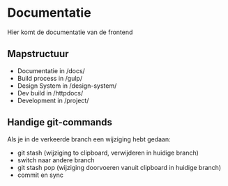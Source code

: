 # Documentatie

Hier komt de documentatie van de frontend 

## Mapstructuur
- Documentatie in /docs/
- Build process in /gulp/
- Design System in /design-system/
- Dev build in /httpdocs/
- Development in /project/

## Handige git-commands
Als je in de verkeerde branch een wijziging hebt gedaan:

- git stash (wijziging to clipboard, verwijderen in huidige branch)
- switch naar andere branch
- git stash pop (wijziging doorvoeren vanuit clipboard in huidige branch)
- commit en sync